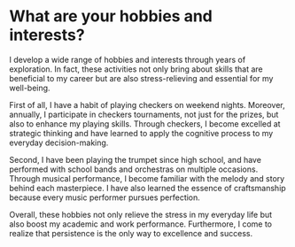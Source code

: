 # What are your hobbies and interests?

I develop a wide range of hobbies and interests through years of exploration. In fact, these activities not only bring about skills that are beneficial to my career but are also stress-relieving and essential for my well-being.

First of all, I have a habit of playing checkers on weekend nights. Moreover, annually, I participate in checkers tournaments, not just for the prizes, but also to enhance my playing skills. Through checkers, I become excelled at strategic thinking and have learned to apply the cognitive process to my everyday decision-making.

Second, I have been playing the trumpet since high school, and have performed with school bands and orchestras on multiple occasions. Through musical performance, I become familiar with the melody and story behind each masterpiece. I have also learned the essence of craftsmanship because every music performer pursues perfection.

Overall, these hobbies not only relieve the stress in my everyday life but also boost my academic and work performance. Furthermore, I come to realize that persistence is the only way to excellence and success.
